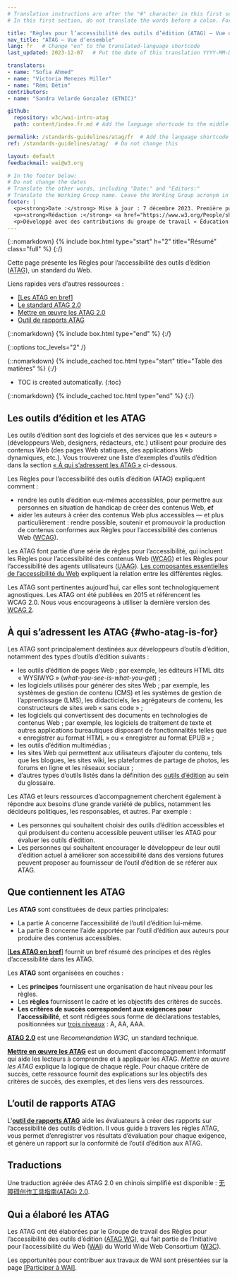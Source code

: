 ```yaml
---
# Translation instructions are after the "#" character in this first section. They are comments that do not show up in the web page. You do not need to translate the instructions after "#".
# In this first section, do not translate the words before a colon. For example, do not translate "title:". Do translate the text after "title:"

title: "Règles pour l’accessibilité des outils d’édition (ATAG) – Vue d’ensemble" 
nav_title: "ATAG – Vue d’ensemble"
lang: fr   # Change "en" to the translated-language shortcode
last_updated: 2023-12-07   # Put the date of this translation YYYY-MM-DD (with month in the middle)

translators:
- name: "Sofia Ahmed"
- name: "Victoria Menezes Miller"
- name: "Rémi Bétin"
contributors:
- name: "Sandra Velarde Gonzalez (ETNIC)"

github:
  repository: w3c/wai-intro-atag
  path: content/index.fr.md # Add the language shortcode to the middle of the filename, for example: content/index.fr.md

permalink: /standards-guidelines/atag/fr  # Add the language shortcode to the end, with no slash at the end. For example /path/to/file/fr
ref: /standards-guidelines/atag/  # Do not change this

layout: default
feedbackmail: wai@w3.org

# In the footer below:
# Do not change the dates
# Translate the other words, including "Date:" and "Editors:"
# Translate the Working Group name. Leave the Working Group acronym in English.
footer: |
  <p><strong>Date :</strong> Mise à jour : 7 décembre 2023. Première publication en juillet 2005.</p>
  <p><strong>Rédaction :</strong> <a href="https://www.w3.org/People/shawn">Shawn Lawton Henry</a>.</p>
  <p>Développé avec des contributions du groupe de travail « Éducation et Promotion »  (<a href="https://www.w3.org/WAI/EO/">EOWG</a>) et du groupe de travail des Règles pour l’accessibilité des outils d’édition »  (<a href="https://www.w3.org/WAI/AU/">AUWG</a>).</p>
---
```


{::nomarkdown}
{% include box.html type="start" h="2" title="Résumé" class="full" %}
{:/}

Cette page présente les Règles pour l’accessibilité des outils d’édition (<abbr lang="en" title="Authoring Tool Accessibility Guidelines">ATAG</abbr>), un standard du Web.

Liens rapides vers d'autres ressources :
* [[Les ATAG en bref]](/standards-guidelines/atag/glance/)
* [Le standard ATAG 2.0](https://www.w3.org/TR/ATAG20/)
* [Mettre en œuvre les ATAG 2.0](https://www.w3.org/TR/IMPLEMENTING-ATAG20/)
* [Outil de rapports ATAG](https://www.w3.org/WAI/atag/report-tool/)

{::nomarkdown}
{% include box.html type="end" %}
{:/}

{::options toc_levels="2" /}

{::nomarkdown}
{% include_cached toc.html type="start" title="Table des matières" %}
{:/}

-   TOC is created automatically.
{:toc}

{::nomarkdown}
{% include_cached toc.html type="end" %}
{:/}

## Les outils d’édition et les ATAG

Les outils d’édition sont des logiciels et des services que les « auteurs » (développeurs Web, designers, rédacteurs, etc.) utilisent pour produire des contenus Web (des pages Web statiques, des applications Web dynamiques, etc.). Vous trouverez une liste d’exemples d’outils d’édition dans la section [« À qui s’adressent les ATAG »](#who-atag-is-for) ci-dessous.

Les Règles pour l’accessibilité des outils d’édition (ATAG) expliquent comment :

-   rendre les outils d’édition eux-mêmes accessibles, pour permettre aux personnes en situation de handicap de créer des contenus Web, ***et***
-   aider les auteurs à créer des contenus Web plus accessibles — et plus particulièrement :
    rendre possible, soutenir et promouvoir la production de contenus conformes aux Règles pour l’accessibilité des contenus Web ([WCAG](/standards-guidelines/wcag/)).

Les ATAG font partie d’une série de règles pour l’accessibilité, qui incluent les Règles pour l’accessibilité des contenus Web (<abbr lang="en" title="Web Content Accessibility Guidelines">WCAG</abbr>) et les Règles pour l’accessibilité des agents utilisateurs (<abbr lang="en" title="User Agent Accessibility Guidelines">UAAG</abbr>). [Les composantes essentielles de l’accessibilité du Web](/fundamentals/components/) expliquent la relation entre les différentes règles.

Les ATAG sont pertinentes aujourd’hui, car elles sont technologiquement agnostiques. Les ATAG ont été publiées en 2015 et référencent les WCAG 2.0. Nous vous encourageons à utiliser la dernière version des [WCAG 2](https://www.w3.org/TR/WCAG2/).

## À qui s’adressent les ATAG {#who-atag-is-for}

Les ATAG sont principalement destinées aux développeurs d’outils d’édition, notamment des types d’outils d’édition suivants :

-   les outils d’édition de pages Web ; par exemple, les éditeurs HTML dits « WYSIWYG » (<i lang="en">what-you-see-is-what-you-get</i>) ;
-   les logiciels utilisés pour générer des sites Web ; par exemple, les systèmes de gestion de contenu (CMS) et les systèmes de gestion de l’apprentissage (LMS), les didacticiels, les agrégateurs de contenu, les constructeurs de sites web « sans code » ;
-   les logiciels qui convertissent des documents en technologies de contenus Web ; par exemple, les logiciels de traitement de texte et autres applications bureautiques disposant de fonctionnalités telles que « enregistrer au format HTML » ou « enregistrer au format EPUB » ;
-   les outils d’édition multimédias ;
-   les sites Web qui permettent aux utilisateurs d’ajouter du contenu, tels que les blogues, les sites wiki, les plateformes de partage de photos, les forums en ligne et les réseaux sociaux ;
-   d’autres types d’outils listés dans la définition des [outils d’édition](https://www.w3.org/TR/ATAG20/#def-Authoring-Tool) au sein du glossaire.

Les ATAG et leurs ressources d’accompagnement cherchent également à répondre aux besoins d’une grande variété de publics, notamment les décideurs politiques, les responsables, et autres.
Par exemple :

-   Les personnes qui souhaitent choisir des outils d’édition accessibles et qui produisent du contenu accessible peuvent utiliser les ATAG pour évaluer les outils d’édition.
  -   Les personnes qui souhaitent encourager le développeur de leur outil d’édition actuel à améliorer son accessibilité dans des versions futures peuvent proposer au fournisseur de l’outil d’édition de se référer aux ATAG.

## Que contiennent les ATAG

Les **ATAG** sont constituées de deux parties principales:

-   La partie A concerne l’accessibilité de l’outil d’édition lui-même.
-   La partie B concerne l’aide apportée par l’outil d’édition aux auteurs pour produire des contenus accessibles.

[[**Les ATAG en bref**]](/standards-guidelines/atag/glance/) fournit un bref résumé des principes et des règles d’accessibilité dans les ATAG.

Les **ATAG** sont organisées en couches :

-   Les **principes** fournissent une organisation de haut niveau pour les règles.
-   Les **règles** fournissent le cadre et les objectifs des critères de succès.
-   **Les critères de succès correspondent aux exigences pour l’accessibilité**, et sont rédigées sous forme de déclarations testables, positionnées sur [trois niveaux](https://www.w3.org/TR/ATAG20/#intro_understand_levels_conformance) : A, AA, AAA.

[**ATAG 2.0**](https://www.w3.org/TR/ATAG20/) est une _Recommandation W3C_, un standard technique.

[**Mettre en œuvre les ATAG**](https://www.w3.org/TR/IMPLEMENTING-ATAG20/)
est un document d’accompagnement informatif qui aide les lecteurs à comprendre et à appliquer les ATAG. <em>Mettre en œuvre les ATAG</em> explique la logique de chaque règle. Pour chaque critère de succès, cette ressource fournit des explications sur les objectifs des critères de succès, des exemples, et des liens vers des ressources.

## L’outil de rapports ATAG

L’[**outil de rapports ATAG**](https://www.w3.org/WAI/atag/report-tool/) aide les évaluateurs à créer des rapports sur l’accessibilité des outils d’édition. Il vous guide à travers les règles ATAG, vous permet d’enregistrer vos résultats d’évaluation pour chaque exigence, et génère un rapport sur la conformité de l’outil d’édition aux ATAG.

## Traductions

Une traduction agréée des ATAG 2.0 en chinois simplifié est disponible : [无障碍创作工具指南(ATAG) 2.0](https://www.w3.org/Translations/ATAG20-zh/).

## Qui a élaboré les ATAG

Les ATAG ont été élaborées par le Groupe de travail des Règles pour l’accessibilité des outils d’édition ([<abbr lang="en" title="Authoring Tool Accessibility Guidelines Working Group">ATAG WG</abbr>](https://www.w3.org/WAI/AU/)), qui fait partie de l’Initiative pour l’accessibilité du Web ([WAI](https://www.w3.org/WAI/)) du World Wide Web Consortium ([W3C](https://www.w3.org/)).

Les opportunités pour contribuer aux travaux de WAI sont présentées sur la page [[Participer à WAI]](/about/participating/).
